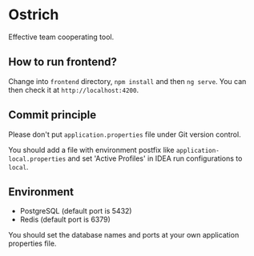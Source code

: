 # Ostrich

Effective team cooperating tool.

## How to run frontend?

Change into `frontend` directory, `npm install` and then `ng serve`.
You can then check it at `http://localhost:4200`.

## Commit principle

Please don't put `application.properties` file under Git version control.

You should add a file with environment postfix like `application-local.properties`
and set 'Active Profiles' in IDEA run configurations to `local`.

## Environment

* PostgreSQL (default port is 5432)
* Redis (default port is 6379)

You should set the database names and ports at your own application properties file.
